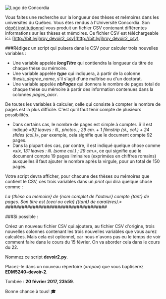
![Logo de Concordia](https://upload.wikimedia.org/wikipedia/fr/thumb/9/97/Universit%C3%A9_Concordia_(logo).svg/1280px-Universit%C3%A9_Concordia_(logo).svg.png)

Vous faites une recherche sur la longueur des thèses et mémoires dans les universités du Québec. Vous êtes rendus à l'Université Concordia. Son [dépôt institutionnel](http://spectrum.library.concordia.ca/) vous produit un fichier CSV contenant différentes informations sur les thèses et mémoires. Ce fichier CSV est téléchargeable ici: [http://bit.ly/jhroy_devoir2_csv](http://bit.ly/jhroy_devoir2_csv).

###Rédigez un script qui puisera dans le CSV pour calculer trois nouvelles variables&nbsp;:

* Une variable appelée **_longTitre_** qui contiendra la longueur du titre de chaque thèse ou mémoire.
* Une variable appelée **_type_** qui indiquera, à partir de la colonne *thesis_degree_name*, s'il s'agit d'une maîtrise ou d'un doctorat.
* Une variable appelée **_nbPages_** qui donnera le nombre de pages total de chaque thèse ou mémoire à partir des information contenues dans la colonnes *pages_aacr*.

De toutes les variables à calculer, celle qui consiste à compter le nombre de pages est la plus difficile. C'est qu'il faut tenir compte de plusieurs possibilités.

* Dans certains cas, le nombre de pages est simple à compter. S'il est indiqué *«92 leaves : ill., photos. ; 29 cm. + 1 filmstrip (si., col.) + 24 slides (col.)»*, par exemple, cela signifie que le document compte 92 pages.
* Dans la plupart des cas, par contre, il est indiqué quelque chose comme *«xix, 131 leaves : ill. (some col.) ; 29 cm.»*, ce qui signifie que le document compte 19 pages liminaires (exprimées en chiffres romains) auxquelles il faut ajouter le nombre après la virgule, pour un total de 150 pages.

Votre script devra afficher, pour chacune des thèses ou mémoires que contient le CSV, ces trois variables dans un *print* qui dira quelque chose comme&nbsp;:

*La {thèse ou mémoire} de {nom complet de l'auteur} compte {tant} de pages. Son titre est {ceci ou cela} ({tant} de caratères).»*
<br>*#####################################*

###Si possible&nbsp;:

Créez un nouveau fichier CSV qui ajoutera, au fichier CSV d'origine, trois nouvelles colonnes contenant les trois nouvelles variables que vous aurez calculées. Mais cela est optionnel, car nous n'avons pas eu le temps de voir comment faire dans le cours du 15 février. On va aborder cela dans le cours du 22.

Nommez ce script **devoir2.py**.

Placez-le dans un nouveau répertoire (*«repo»*) que vous baptiserez **EDM5240-devoir-2**.

Tombée : **20 février 2017, 23h59**.

Bonne chance à tous! :mortar_board:
